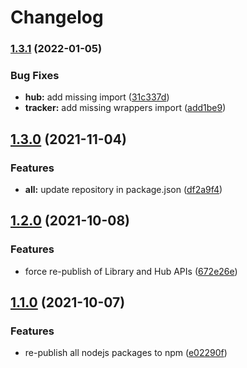 # Changelog

### [1.3.1](https://www.github.com/animeapis/api-nodejs-client/compare/hub-v1.3.0...hub-v1.3.1) (2022-01-05)


### Bug Fixes

* **hub:** add missing import ([31c337d](https://www.github.com/animeapis/api-nodejs-client/commit/31c337d5a4a598015591b37d76608f41a55da729))
* **tracker:** add missing wrappers import ([add1be9](https://www.github.com/animeapis/api-nodejs-client/commit/add1be944d56c403a68caaecce8ccb2348efdde0))

## [1.3.0](https://www.github.com/animeapis/api-nodejs-client/compare/hub-v1.2.0...hub-v1.3.0) (2021-11-04)


### Features

* **all:** update repository in package.json ([df2a9f4](https://www.github.com/animeapis/api-nodejs-client/commit/df2a9f4e1a0f39cee3fb88929f1e775889f21063))

## [1.2.0](https://www.github.com/animeapis/api-nodejs-client/compare/hub-v1.1.0...hub-v1.2.0) (2021-10-08)


### Features

* force re-publish of Library and Hub APIs ([672e26e](https://www.github.com/animeapis/api-nodejs-client/commit/672e26e8565a448c787cb287e0cbeb2686356fe5))

## [1.1.0](https://www.github.com/animeapis/api-nodejs-client/compare/hub-v1.0.0...hub-v1.1.0) (2021-10-07)


### Features

* re-publish all nodejs packages to npm ([e02290f](https://www.github.com/animeapis/api-nodejs-client/commit/e02290fa767b60f77fabeabe23697ea51dda791a))
